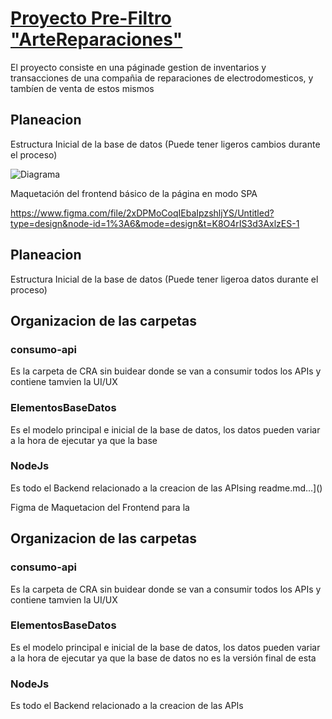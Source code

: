 # [Proyecto Pre-Filtro "ArteReparaciones"](https://github.com/Megasorfer20/Pre-Filtro--ArteReparaciones-/files/12796084/readme.md)

El proyecto consiste en una páginade gestion de inventarios y transacciones de una compañia de reparaciones de electrodomesticos, y tambíen de venta de estos mismos

## Planeacion

Estructura Inicial de la base de datos (Puede tener ligeros cambios durante el proceso)

![Diagrama](https://github.com/Megasorfer20/Pre-Filtro--ArteReparaciones-/assets/123566003/7c5e021e-de5c-4aa1-9b0c-60cd60b868ef)

Maquetación del frontend básico de la página en modo SPA

https://www.figma.com/file/2xDPMoCoqIEbaIpzshljYS/Untitled?type=design&node-id=1%3A6&mode=design&t=K8O4rIS3d3AxlzES-1


## Planeacion

Estructura Inicial de la base de datos (Puede tener ligeroa datos durante el proceso)
## Organizacion de las carpetas
### consumo-api

Es la carpeta de CRA sin buidear donde se van a consumir todos los APIs y contiene tamvien la UI/UX

### ElementosBaseDatos

Es el modelo principal e inicial de la base de datos, los datos pueden variar a la hora de ejecutar ya que la base 

### NodeJs

Es todo el Backend relacionado a la creacion de las APIsing readme.md…]()


Figma de Maquetacion del Frontend para la 

## Organizacion de las carpetas

### consumo-api

Es la carpeta de CRA sin buidear donde se van a consumir todos los APIs y contiene tamvien la UI/UX

### ElementosBaseDatos

Es el modelo principal e inicial de la base de datos, los datos pueden variar a la hora de ejecutar ya que la base de datos no es la versión final de esta

### NodeJs

Es todo el Backend relacionado a la creacion de las APIs
